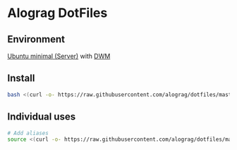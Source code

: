 # Alograg DotFiles

## Environment

[Ubuntu minimal (Server)](https://ubuntu.com/download/server) with [DWM](https://dwm.suckless.org/)

## Install

```sh
bash <(curl -o- https://raw.githubusercontent.com/alograg/dotfiles/master/.local/scripts/setup)
```

## Individual uses

```sh
# Add aliases
source <(curl -o- https://raw.githubusercontent.com/alograg/dotfiles/master/.bash_aliases)
```

